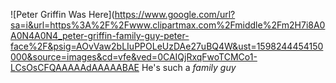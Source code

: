![Peter Griffin Was Here](https://www.google.com/url?sa=i&url=https%3A%2F%2Fwww.clipartmax.com%2Fmiddle%2Fm2H7i8A0A0N4A0N4_peter-griffin-family-guy-peter-face%2F&psig=AOvVaw2bLIuPPOLeUzDAe27uBQ4W&ust=1598244454150000&source=images&cd=vfe&ved=0CAIQjRxqFwoTCMCo1-LCsOsCFQAAAAAdAAAAABAE
He's such a *family guy*
